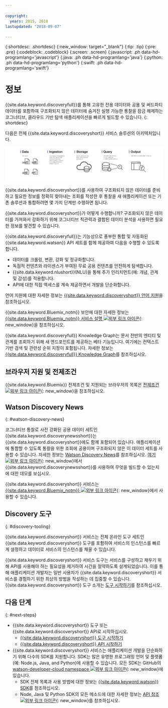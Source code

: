 ```yaml
---

copyright:
  years: 2015, 2018
lastupdated: "2018-09-07"

---
```


{:shortdesc: .shortdesc}
{:new_window: target="_blank"}
{:tip: .tip}
{:pre: .pre}
{:codeblock: .codeblock}
{:screen: .screen}
{:javascript: .ph data-hd-programlang='javascript'}
{:java: .ph data-hd-programlang='java'}
{:python: .ph data-hd-programlang='python'}
{:swift: .ph data-hd-programlang='swift'}

# 정보

{{site.data.keyword.discoveryfull}}를 통해 고유한 전용 데이터와 공용 및 써드파티 데이터를 포함하여 구조화되지 않은 데이터에 숨겨진 실행 가능한 통찰을 잠금 해제하는 코그너티브, 클라우드 기반 탐색 애플리케이션을 빠르게 빌드할 수 있습니다.
{: shortdesc}

다음은 전체 {{site.data.keyword.discoveryshort}} 서비스 솔루션의 아키텍처입니다.

![Discovery 아키텍처 다이어그램](images/discovery-flow.png)

{{site.data.keyword.discoveryshort}}를 사용하여 구조화되지 않은 데이터를 준비하고 필요한 정보를 정확히 찾아내는 조회를 작성한 후 통찰을 새 애플리케이션 또는 기존 솔루션과 통합하려면 몇 가지 단계만 수행하면 됩니다.

{{site.data.keyword.discoveryshort}}가 어떻게 수행합니까? 구조화되지 않은 데이터를 가져와서 강화하기 위해 코그너티브 직관력과 결합된 데이터 분석을 사용하면 필요한 정보를 발견할 수 있습니다.

{{site.data.keyword.discoveryfull}}는 기능상으로 풍부한 통합 및 자동화된 {{site.data.keyword.watson}} API 세트를 함께 제공하여 다음을 수행할 수 있도록 합니다.

- 데이터를 크롤링, 변환, 강화 및 정규화합니다.
- 독점적 컨텐츠와 라이센스가 부여된 무료 공용 컨텐츠를 안전하게 탐색합니다.
- {{site.data.keyword.nlushort}}(NLU)을 통해 추가 인리치먼트(예: 개념, 관계 및 감성)를 적용합니다.
- API에 대한 직접 액세스를 계속 제공하면서 개발을 단순화합니다.

언어 지원에 대한 자세한 정보는 [{{site.data.keyword.discoveryshort}} 언어 지원](/docs/services/discovery/language-support.html)을 참조하십시오.

{{site.data.keyword.Bluemix_notm}} 보안에 대한 자세한 정보는 [{{site.data.keyword.Bluemix_notm}} 서비스 설명 ![외부 링크 아이콘](../../icons/launch-glyph.svg "외부 링크 아이콘")](https://www.ibm.com/software/sla/sladb.nsf/searchsaas/?searchview&searchorder=4&searchmax=0&query=%28IBM+Cloud+Service+description%29){: new_window}을 참조하십시오.

{{site.data.keyword.discoveryfull}} Knowledge Graph는 문서 전반의 엔티티 및 관계를 조회하기 위해 새 엔드포인트를 제공하는 베타 기능입니다. 여기에는 컨텍스트 기반 검색 및 관련성 순위 지정이 포함됩니다. 자세한 정보는 [{{site.data.keyword.discoveryfull}} Knowledge Graph](/docs/services/discovery/building-kg.html)를 참조하십시오.

## 브라우저 지원 및 전제조건

{{site.data.keyword.Bluemix}} 전제조건 및 지원되는 브라우저의 목록은 [전제조건 ![외부 링크 아이콘](../../icons/launch-glyph.svg "외부 링크 아이콘")](https://console.bluemix.net/docs/overview/prereqs.html#prereqs){: new_window}을 참조하십시오.

## Watson Discovery News
{: #watson-discovery-news}

코그너티브 통찰로 사전 강화된 공용 데이터 세트인 {{site.data.keyword.discoverynewsshort}}는 {{site.data.keyword.discoveryshort}}에도 함께 포함되어 있습니다. 애플리케이션에 통합할 수 있도록 통찰을 위한 조회에 공용이며 구조화되지 않은 이 데이터 세트를 사용할 수 있습니다. 자세한 정보는 [Watson Discovery News](/docs/services/discovery/watson-discovery-news.html#watson-discovery-news)를 참조하십시오. [여기 ![외부 링크 아이콘](../../icons/launch-glyph.svg "외부 링크 아이콘")](https://discovery-news-demo.ng.bluemix.net/){: new_window}에서 {{site.data.keyword.discoverynewsshort}}를 사용하여 무엇을 빌드할 수 있는지에 대한 데모를 보십시오.

{{site.data.keyword.discoveryshort}} 서비스는 [{{site.data.keyword.Bluemix_notm}} ![외부 링크 아이콘](../../icons/launch-glyph.svg "외부 링크 아이콘")](https://console.ng.bluemix.net/catalog/services/discovery/){: new_window}에서 사용할 수 있습니다.

## Discovery 도구
{: #discovery-tooling}

{{site.data.keyword.discoveryshort}} 서비스는 전체 온라인 도구 세트인 {{site.data.keyword.discoveryshort}} 도구를 포함하여 서비스의 인스턴스를 빠르게 설정하고 데이터로 서비스의 인스턴스를 채울 수 있습니다.

{{site.data.keyword.discoveryshort}} 서비스 도구는 서비스를 구성하고 채우기 위해 API를 사용해야 하는 필요성을 제거하여 시간을 절약하도록 설계되었습니다. 이를 통해 애플리케이션 개발자는 일반 사용자가 {{site.data.keyword.discoveryshort}} 서비스를 경험하기 위한 최상의 방법을 작성하는 데 집중할 수 있습니다. {{site.data.keyword.discoveryshort}} 도구 소개는 [도구 시작하기](/docs/services/discovery/getting-started-tool.html)를 참조하십시오.


## 다음 단계
{: #next-steps}

- {{site.data.keyword.discoveryshort}} 도구 또는 {{site.data.keyword.discoveryshort}} API로 시작하십시오.
    - [{{site.data.keyword.discoveryshort}} 도구 시작하기](/docs/services/discovery/getting-started-tool.html)
    - [{{site.data.keyword.discoveryshort}} API 시작하기](/docs/services/discovery/getting-started.html)
- {{site.data.keyword.discoveryshort}} 서비스는 애플리케이션 개발을 단순화하기 위해 다수의 SDK를 지원합니다. SDK는 많은 유명한 프로그래밍 언어 및 플랫폼(예: Node.js, Java, and Python)에 사용할 수 있습니다. 모든 SDK는 GitHub의 [watson-developer-cloud namespace ![외부 링크 아이콘](../../icons/launch-glyph.svg "외부 링크 아이콘")](https://github.com/watson-developer-cloud){: new_window}에 있습니다.
    - SDK 전체 목록과 사용 방법에 대한 정보는 [{{site.data.keyword.watson}} SDK](https://console.bluemix.net/docs/services/watson/getting-started-sdks.html#sdks)를 참조하십시오.
    - Node, Java 및  Python SDK의 모든 메소드에 대한 자세한 정보는 [API 참조 ![외부 링크 아이콘](../../icons/launch-glyph.svg "외부 링크 아이콘")](https://www.ibm.com/watson/developercloud/discovery/api/v1/curl.html?curl){: new_window}를 참조하십시오.
